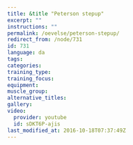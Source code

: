 ```yaml
---
title: &title "Peterson stepup"
excerpt: ""
instructions: ""
permalink: /oevelse/peterson-stepup/
redirect_from: /node/731
id: 731
language: da
tags:
categories:
training_type: 
training_focus: 
equipment:
muscle_group:
alternative_titles:
gallery:
video:
  provider: youtube
  id: sDKT6P-ajis
last_modified_at: 2016-10-18T07:37:49Z
---
```



